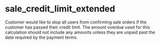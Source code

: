 # sale_credit_limit_extended
Customer would like to stop all users from confirming sale orders if the customer has passed their credit limit.  The amount overdue used for this calculation should not include any amounts unless they are unpaid past the date required by the payment terms. 
